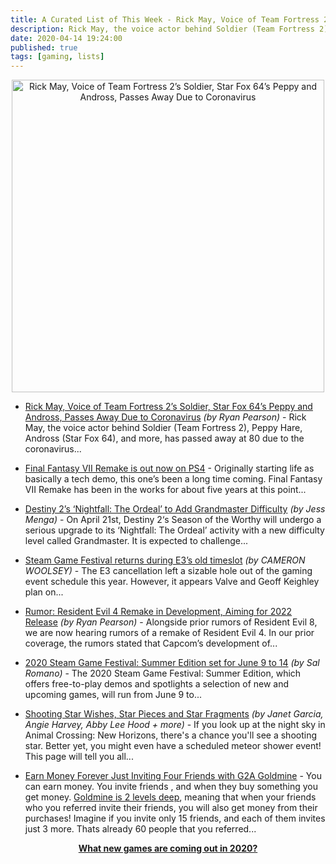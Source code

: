 ```yaml
---
title: A Curated List of This Week - Rick May, Voice of Team Fortress 2’s Soldier Passes Away Due to Coronavirus and more
description: Rick May, the voice actor behind Soldier (Team Fortress 2), Peppy Hare, Andross (Star Fox 64), and more, has passed away at 80 due to the coronavirus...
date: 2020-04-14 19:24:00
published: true
tags: [gaming, lists]
---
```


<p align="center">
    <a href="#" >
        <img src="https://media.nichegamer.com/wp-content/uploads/2020/04/13171826/Rick-May-04-13-2020.jpg" alt="Rick May, Voice of Team Fortress 2’s Soldier, Star Fox 64’s Peppy and Andross, Passes Away Due to Coronavirus" width="500" />
    </a>
</p>


*   [Rick May, Voice of Team Fortress 2’s Soldier, Star Fox 64’s Peppy and Andross, Passes Away Due to Coronavirus](https://nichegamer.com/2020/04/13/rick-may-voice-of-team-fortress-2s-soldier-star-fox-64s-peppy-and-andross-passes-away-due-to-coronavirus/) <i>(by Ryan Pearson)</i> - Rick May, the voice actor behind Soldier (Team Fortress 2), Peppy Hare, Andross (Star Fox 64), and more, has passed away at 80 due to the coronavirus...

*   [Final Fantasy VII Remake is out now on PS4](https://amzn.to/3e4CRaS) - Originally starting life as basically a tech demo, this one’s been a long time coming. Final Fantasy VII Remake has been in the works for about five years at this point...

*   [Destiny 2’s ‘Nightfall: The Ordeal’ to Add Grandmaster Difficulty](https://attackofthefanboy.com/news/destiny-2s-nightfall-the-ordeal-to-add-grandmaster-difficulty/) <i>(by Jess Menga)</i> - On April 21st, Destiny 2‘s Season of the Worthy will undergo a serious upgrade to its ‘Nightfall: The Ordeal’ activity with a new difficulty level called Grandmaster. It is expected to challenge...

*   [Steam Game Festival returns during E3’s old timeslot](https://www.pcinvasion.com/steam-game-festival-summer-2020/) <i>(by CAMERON WOOLSEY)</i> - The E3 cancellation left a sizable hole out of the gaming event schedule this year. However, it appears Valve and Geoff Keighley plan on...

*   [Rumor: Resident Evil 4 Remake in Development, Aiming for 2022 Release](https://nichegamer.com/2020/04/13/rumor-resident-evil-4-remake-in-development-aiming-for-2022-release/) <i>(by Ryan Pearson)</i> - Alongside prior rumors of Resident Evil 8, we are now hearing rumors of a remake of Resident Evil 4. In our prior coverage, the rumors stated that Capcom’s development of...

*   [2020 Steam Game Festival: Summer Edition set for June 9 to 14](https://www.gematsu.com/2020/04/2020-steam-game-festival-summer-edition-set-for-june-9-to-14) <i>(by Sal Romano)</i> - The 2020 Steam Game Festival: Summer Edition, which offers free-to-play demos and spotlights a selection of new and upcoming games, will run from June 9 to...

*   [Shooting Star Wishes, Star Pieces and Star Fragments](https://www.ign.com/wikis/animal-crossing-new-horizons/Shooting_Star_Wishes,_Star_Pieces_and_Star_Fragments) <i>(by Janet Garcia, Angie Harvey, Abby Lee Hood + more)</i> - If you look up at the night sky in Animal Crossing: New Horizons, there's a chance you'll see a shooting star. Better yet, you might even have a scheduled meteor shower event! This page will tell you all...

*   [Earn Money Forever Just Inviting Four Friends with G2A Goldmine](https://www.g2a.com/r/affiliate-partners) - You can earn money. You invite friends , and when they buy something you get money. [Goldmine is 2 levels deep](https://www.g2a.com/r/affiliate-partners), meaning that when your friends who you referred invite their friends, you will also get money from their purchases! Imagine if you invite only 15 friends, and each of them invites just 3 more. Thats already 60 people that you referred...


<p align="center">
    <a href="https://bit.ly/gamenelectrostore">
        <strong>
            What new games are coming out in 2020?
        </strong>
    </a>
</p>